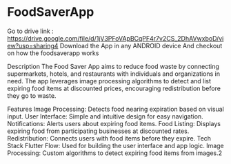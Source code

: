 # FoodSaverApp

Go to drive link : https://drive.google.com/file/d/1jV3PFoVApBCqPF4r7v2CS_2DhAVwxboD/view?usp=sharing4
Download the App in any ANDROID device
And checkout on how the foodsaverapp works

Description
The Food Saver App aims to reduce food waste by connecting supermarkets, hotels, and restaurants with individuals and organizations in need. The app leverages image processing algorithms to detect and list expiring food items at discounted prices, encouraging redistribution before they go to waste.

Features
Image Processing: Detects food nearing expiration based on visual input.
User Interface: Simple and intuitive design for easy navigation.
Notifications: Alerts users about expiring food items.
Food Listing: Displays expiring food from participating businesses at discounted rates.
Redistribution: Connects users with food items before they expire.
Tech Stack
Flutter Flow: Used for building the user interface and app logic.
Image Processing: Custom algorithms to detect expiring food items from images.2
